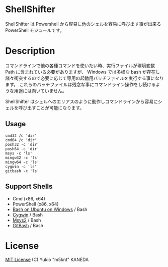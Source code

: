 # ShellShifter

ShellShifter は Powershell から容易に他のシェルを容易に呼び出す事が出来る PowerShell モジュールです。

# Description

コマンドラインで他の各種コマンドを使いたい時、実行ファイルが環境変数 Path に含まれている必要がありますが、
Windows では多様な bash が存在し諸々衝突するので必要に応じて専用の起動用バッチファイルを実行する事になります。
これらのバッチファイルは残念な事にコマンドライン操作をし続けるような用途には向いていません。

ShellShifter はシェルへのエリアスのように動作しコマンドラインから容易にシェルを呼び出すことが可能になります。

## Usage

```
cmd32 /c 'dir'
cmd64 /c 'dir'
posh32 -c 'dir'
posh64 -c 'dir'
msys -c 'ls'
mingw32 -c 'ls'
mingw64 -c 'ls'
cygwin -c 'ls'
gitbash -c 'ls'
```

## Support Shells

- Cmd (x86, x64)
- PowerShell (x86, x64)
- [Bash on Ubuntu on Windows](https://msdn.microsoft.com/commandline/wsl/about) / Bash
- [Cygwin](https://cygwin.com/) / Bash 
- [Msys2](http://www.msys2.org/) / Bash
- [GitBash](https://git-for-windows.github.io/) / Bash

# License

[MIT License](https://github.com/m5knt/ShellShifter/blob/master/LICENSE) (C) Yukio "m5knt" KANEDA
